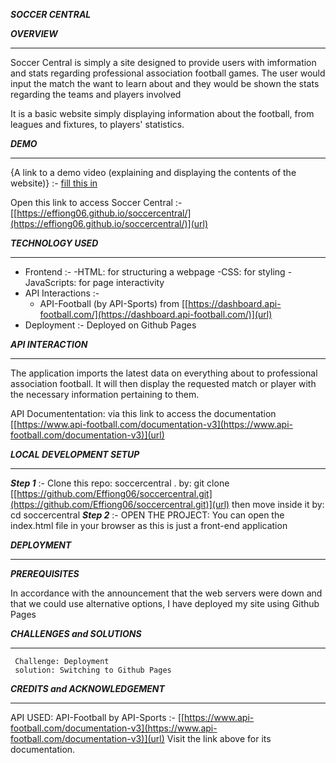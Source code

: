 ***SOCCER CENTRAL***


***OVERVIEW***
_______________________________________________

Soccer Central is simply a site designed to provide users with imformation and stats regarding professional association football games. The user would input the match the want to learn about and they would be shown the stats regarding the teams and players involved

It is a basic website simply displaying information about the football, from leagues and fixtures, to players' statistics. 
  
 ***DEMO***
 ______________________________________________
 {A link to a demo video (explaining and displaying the contents of the website)} :- [fill this in](url)
 
 Open this link to access Soccer Central :- [[https://effiong06.github.io/soccercentral/](https://effiong06.github.io/soccercentral/)](url)
 
 ***TECHNOLOGY USED***
 ______________________________________________
 - Frontend :-
      -HTML: for structuring a webpage
      -CSS: for styling
      -JavaScripts: for page interactivity
- API Interactions :-
     - API-Football (by API-Sports) from [[https://dashboard.api-football.com/](https://dashboard.api-football.com/)](url)
- Deployment :-
    Deployed on Github Pages

***API INTERACTION***
______________________________________________
The application imports the latest data on everything about to professional association football. It will then display the requested match or player with  the necessary information pertaining to them.

API Documententation: via this link to access the documentation [[https://www.api-football.com/documentation-v3](https://www.api-football.com/documentation-v3)](url)

***LOCAL DEVELOPMENT SETUP***
_____________________________________________

 ***Step 1*** :- 
  Clone this repo: soccercentral .
   by: git clone [[https://github.com/Effiong06/soccercentral.git](https://github.com/Effiong06/soccercentral.git)](url)
   then move inside it by: cd soccercentral 
 ***Step 2*** :-
   OPEN THE PROJECT:
     You can open the index.html file in your browser as this is just a front-end application

***DEPLOYMENT***
_____________________________________________
***PREREQUISITES***

In accordance with the announcement that the web servers were down and that we could use alternative options,
I have deployed my site using Github Pages
    
***CHALLENGES and SOLUTIONS***
_______________________________________________

     Challenge: Deployment
     solution: Switching to Github Pages

***CREDITS and ACKNOWLEDGEMENT***
_______________________________________________

API USED: API-Football by API-Sports :- 
  [[https://www.api-football.com/documentation-v3](https://www.api-football.com/documentation-v3)](url)
Visit the link above for its documentation.
    
